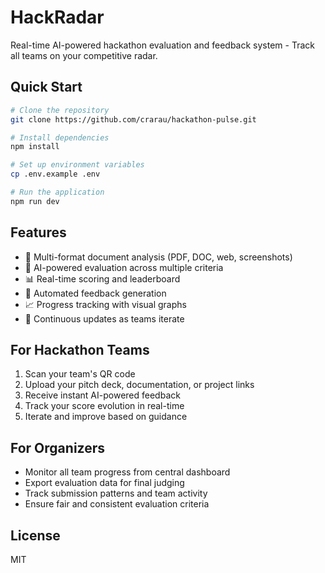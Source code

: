 # HackRadar

Real-time AI-powered hackathon evaluation and feedback system - Track all teams on your competitive radar.

## Quick Start

```bash
# Clone the repository
git clone https://github.com/crarau/hackathon-pulse.git

# Install dependencies
npm install

# Set up environment variables
cp .env.example .env

# Run the application
npm run dev
```

## Features

- 📄 Multi-format document analysis (PDF, DOC, web, screenshots)
- 🤖 AI-powered evaluation across multiple criteria
- 📊 Real-time scoring and leaderboard
- 💬 Automated feedback generation
- 📈 Progress tracking with visual graphs
- 🔄 Continuous updates as teams iterate

## For Hackathon Teams

1. Scan your team's QR code
2. Upload your pitch deck, documentation, or project links
3. Receive instant AI-powered feedback
4. Track your score evolution in real-time
5. Iterate and improve based on guidance

## For Organizers

- Monitor all team progress from central dashboard
- Export evaluation data for final judging
- Track submission patterns and team activity
- Ensure fair and consistent evaluation criteria

## License

MIT